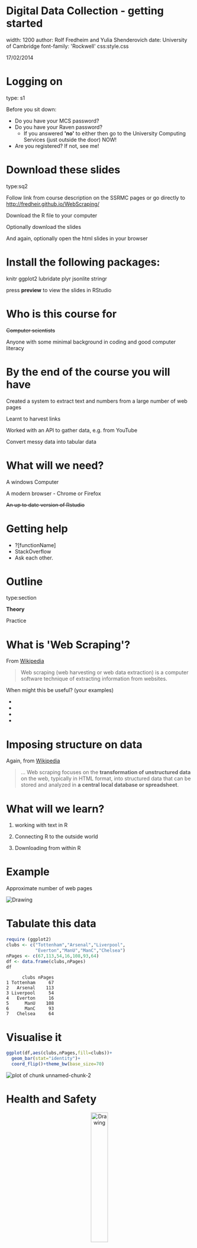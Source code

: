

Digital Data Collection - getting started
========================================================
width: 1200
author: Rolf Fredheim and Yulia Shenderovich
date: University of Cambridge
font-family: 'Rockwell'
css:style.css

17/02/2014

Logging on
========================================================
type: s1

Before you sit down:
- Do you have your MCS password?
- Do you have your Raven password?
  - If you answered **'no'** to either then go to the University Computing Services (just outside the door) NOW!
- Are you registered? If not, see me!

Download these slides 
========================================================
type:sq2

Follow link from course description on the SSRMC pages or go directly to 
http://fredheir.github.io/WebScraping/

Download the R file to your computer

Optionally download the slides

And again, optionally open the html slides in your browser



Install the following packages:
===============
knitr
ggplot2
lubridate
plyr
jsonlite
stringr

press **preview** to view the slides in RStudio


Who is this course for
===============
<s>Computer scientists</s>

Anyone with some minimal background in coding and good computer literacy


By the end of the course you will have
==============
Created a system to extract text and numbers from a large number of web pages

Learnt to harvest links

Worked with an API to gather data, e.g. from YouTube

Convert messy data into tabular data


What will we need?
==============
A windows Computer

A modern browser - Chrome or Firefox

<s>~~An up to date version of Rstudio~~</s>


Getting help
============
- ?[functionName]
- StackOverflow
- Ask each other. 


Outline
========================================================
type:section

**Theory**

Practice


What is 'Web Scraping'?
========================================================
From [Wikipedia](http://en.wikipedia.org/wiki/Web_scraping)
> Web scraping (web harvesting or web data extraction) is a computer software technique of extracting information from websites.


When might this be useful? (your examples)

- 
- 
- 
- 

Imposing structure on data
=========
Again, from [Wikipedia](http://en.wikipedia.org/wiki/Web_scraping)
> ... Web scraping focuses on the **transformation of unstructured data** on the web, typically in HTML format, into structured data that can be stored and analyzed in **a central local database or spreadsheet**. 



What will we learn? 
====================
1) working with text in R

2) Connecting R to the outside world

3) Downloading from within R



Example
=======
Approximate number of web pages

<img src="https://github.com/fredheir/WebScraping/blob/master/Lecture1/i2.jpg?raw=true" alt="Drawing" />

Tabulate this data
======


```r
require (ggplot2)
clubs <- c("Tottenham","Arsenal","Liverpool",
           "Everton","ManU","ManC","Chelsea")
nPages <- c(67,113,54,16,108,93,64)
df <- data.frame(clubs,nPages)
df
```

```
      clubs nPages
1 Tottenham     67
2   Arsenal    113
3 Liverpool     54
4   Everton     16
5      ManU    108
6      ManC     93
7   Chelsea     64
```

Visualise it
=======

```r
ggplot(df,aes(clubs,nPages,fill=clubs))+
  geom_bar(stat="identity")+
  coord_flip()+theme_bw(base_size=70)
```

![plot of chunk unnamed-chunk-2](p1-figure/unnamed-chunk-2-1.png) 

Health and Safety
=====================
<p align="center"><img src="http://static2.wikia.nocookie.net/__cb20130318135906/deadfrontier/images/c/cb/Warning.png" alt="Drawing"style="width: 30%;"/></p>

Programming with Humanists: Reflections on Raising an Army of Hacker-Scholars in the Digital Humanities
http://openbookpublishers.com/htmlreader/DHP/chap09.html#ch09


Why might the Google example not be a good one?
=====================

Bandwidth
=================
<p align="center"><img src="http://www.cisco.com/web/about/ac123/ac147/images/ipj/ipj_7-4/dos_figure_4.gif" alt="Drawing" /></p>
***
> the agent machines (slave zombies) begin to send a large volume of packets to the victim, flooding its system with useless load and exhausting its resources.

source: cisco.com

We will not: 
- run parallel processes

we will:
- test code on minimal data

Practice
==============
type:section
- **String manipulation**
- Loops
- Scraping

The JSON data
==================

http://stats.grok.se/json/en/201401/web_scraping

{"daily_views": {"2013-01-12": 542, "2013-01-13": 593, "2013-01-10": 941, "2013-01-11": 798, "2013-01-16": 1119, "2013-01-17": 1124, "2013-01-14": 908, "2013-01-15": 1040, "2013-01-30": 1367, "2013-01-18": 1027, "2013-01-19": 743, "2013-01-31": 1151, "2013-01-29": 1210, "2013-01-28": 1130, "2013-01-23": 1275, "2013-01-22": 1131, "2013-01-21": 1008, "2013-01-20": 707, "2013-01-27": 789, "2013-01-26": 747, "2013-01-25": 1073, "2013-01-24": 1204, "2013-01-01": 379, "2013-01-03": 851, "2013-01-02": 807, "2013-01-05": 511, "2013-01-04": 818, "2013-01-07": 745, "2013-01-06": 469, "2013-01-09": 946, "2013-01-08": 912}, "project": "en", "month": "201301", "rank": -1, "title": "web_scraping"}




String manipulation in R
==============
type:sq2

Top string manipulation functions:
<small>
- tolower (also  toupper, capitalize)
- grep
- gsub
- str_split (library: stringr)
-substring
- paste and paste0
- nchar
- str_trim (library: stringr)
</small>

Reading: 
<small>
- http://en.wikibooks.org/wiki/R_Programming/Text_Processing
- http://chemicalstatistician.wordpress.com/2014/02/27/useful-functions-in-r-for-manipulating-text-data/
- http://gastonsanchez.com/blog/resources/how-to/2013/09/22/Handling-and-Processing-Strings-in-R.html
</small>


Changing the case
================
incremental:true
We can apply them to individual strings, or to vectors:

```r
tolower('ROLF')
```

```
[1] "rolf"
```

```r
states = rownames(USArrests)
tolower(states[0:4])
```

```
[1] "alabama"  "alaska"   "arizona"  "arkansas"
```

```r
toupper(states[0:4])
```

```
[1] "ALABAMA"  "ALASKA"   "ARIZONA"  "ARKANSAS"
```

Number of characters
================
incremental:true
We can also use this to make selections:

```r
nchar(states)
```

```
 [1]  7  6  7  8 10  8 11  8  7  7  6  5  8  7  4  6  8  9  5  8 13  8  9
[24] 11  8  7  8  6 13 10 10  8 14 12  4  8  6 12 12 14 12  9  5  4  7  8
[47] 10 13  9  7
```

```r
states[nchar(states)==5]
```

```
[1] "Idaho" "Maine" "Texas"
```


Cutting strings
============
We can use fixed positions, e.g. to get first character
m

or to get a fixed part of the string:
text

Can you see how this function works? If not use ?substring


str_split
==============
incremental:true
type:sq

- Manipulating URLs
- Editing time stamps, etc

- syntax: str_split(inputString,pattern)
returns a list

```r
require(stringr)
link="http://stats.grok.se/json/en/201401/web_scraping"
str_split(link,'/')
```

```
[[1]]
[1] "http:"         ""              "stats.grok.se" "json"         
[5] "en"            "201401"        "web_scraping" 
```

```r
unlist(str_split(link,"/"))
```

```
[1] "http:"         ""              "stats.grok.se" "json"         
[5] "en"            "201401"        "web_scraping" 
```

Cleaning data
============
type:sq1
incremental:true

- nchar
- tolower (also  toupper)
- str_trim (library: stringr)

```r
annoyingString <- "\n    something HERE  \t\t\t"
```
***

```r
nchar(annoyingString)
```

```
[1] 24
```

```r
str_trim(annoyingString)
```

```
[1] "something HERE"
```

```r
tolower(str_trim(annoyingString))
```

```
[1] "something here"
```

```r
nchar(str_trim(annoyingString))
```

```
[1] 14
```


Structured practice
===========
type:alert
Remember how to read in files using R? Load in some text from the web:
<small>

```r
require(RCurl)

download.file('https://raw.githubusercontent.com/fredheir/WebScraping/gh-pages/Lecture1_2015/text.txt',destfile='tmp.txt',method='curl')
text=readLines('tmp.txt')
```
- What is this? Explore the file. 
- How many lines does the file have?
- print only the seventh line. Use **str_split()** to break it up into individual words
- How many words are there? use **length()** to count the number of words. 
- Are any words used more than once? Use table to find out!
- Can you sort the results? 
- What are the 10 most common words?
- use nchar to find the length of the ten most common words? Tip: use **names()**
- What about for the whole text?
</small>

Walkthrough
=======
type:prompt
incremental:true


```r
length(text)
text[7]
length(unlist(str_split(text[7],' ')))
table(length(unlist(str_split(text[7],' '))))
words=sort(table(length(unlist(str_split(text[7],' ')))))
tail(words)
nchar(names(tail(words)))
words=sort(table(length(unlist(str_split(text,' ')))))
tail(words)
```

What do they do - grep
=====================
type:sq1
incremental:true
Grep allows regular expressions in R

E.g. 

```r
grep("Ohio",states)
```

```
[1] 35
```

```r
grep("y",states)
```

```
[1] 17 20 30 38 50
```

```r
#To make a selection
states[grep("y",states)]
```

```
[1] "Kentucky"     "Maryland"     "New Jersey"   "Pennsylvania"
[5] "Wyoming"     
```

Grep 2
============
type:sq

useful options: 
- invert=TRUE : get all non-matches
- ignore.case=TRUE : what it says on the box
- value = TRUE : return values rather than positions

Structured practice2
===========
type:alert
Use Grep to find all the statements including the words:
- 'London'
- 'conspiracy'
- 'amendment'

Each of the statements in our parliamentary debate begin with a paragraph sign(§)
- Use grep to select only these lines!
- How many separate statements are there? 



Walkthrough2
=======
incremental:true
type:prompt

```r
grep('London',text)
grep('conspiracy',text)
grep('amendment',text)
grep('§',text)
length(grep('§',text))
```

Regex
========
type:sq1
incremental:true

- ?regex 
- http://www.rexegg.com/regex-quickstart.html

Can match beginning or end of word, e.g.:

```r
stalinwords=c("stalin","stalingrad","Stalinism","destalinisation")
grep("stalin",stalinwords,value=T)

#Capitalisation
grep("stalin",stalinwords,value=T)
grep("[Ss]talin",stalinwords,value=T)

#Wildcards
grep("s*grad",stalinwords,value=T)

#beginning and end of word
grep('\\<d',stalinwords,value=T)
grep('d\\>',stalinwords,value=T)
```

Before running these on your computer, can you figure out what they will do?

Structured practice 3
===========
type:alert
Use grep to check whether you missed some hits for above due to capitalisation (London, conspiracy, amendment)

Use the caret(^ ) character to match the start of a line. How many lines start with the word 'Amendment'?

Use the dollar($) sign to match the end of a line. How many lines end with a question mark?


Walkthrough3
=======
type:prompt
incremental:true

```r
grep('[Aa]mendment',text)
```

```
[1]  6 40 41 43 53 55 61 63 65
```

```r
grep('^[Aa]mendment',text)
```

```
[1] 55 65
```

```r
grep('\\?$',text)
```

```
[1]  9 24 47 57 59 63
```


What do they do: gsub
=====================
incremental:true

```r
author <- "By Rolf Fredheim"
gsub("By ","",author)
```

```
[1] "Rolf Fredheim"
```

```r
gsub("Rolf Fredheim","Tom",author)
```

```
[1] "By Tom"
```

Gsub can also use regex




Outline
========================================================
type:section

Theory

**Practice**



Questions
===================
type:section
1) how do we read the data from this page
http://stats.grok.se/json/en/201401/web_scraping

2) how do we generate a list of links, say for the whole of 2013?

Practice
==============
type:section

- String manipulation
- **Scraping**
- Loops


The URL
=============

http://stats.grok.se/

http://stats.grok.se/en/201401/web_scraping

- en
- 201401
- web_scraping 

en.wikipedia.org/wiki/Web_scraping

Changes by hand
=====

http://stats.grok.se/en/201301/web_scraping
http://stats.grok.se/en/201402/web_scraping
http://stats.grok.se/en/201401/data_scraping


'this page is in json format'



Paste
==================
incremental:true
Check out ?paste if you are unsure about this 

Bonus: check out ?paste0


```r
var=123
paste("url",var,sep="")
```

```
[1] "url123"
```

```r
paste("url",var,sep=" ")
```

```
[1] "url 123"
```

Paste2
==================
incremental:true

```r
var=123
paste("url",rep(var,3),sep="_")
```

```
[1] "url_123" "url_123" "url_123"
```

Paste3
======
Can you figure out what these will print?

```r
paste("url",1:3,var,sep="_")
var=c(123,421)
paste(var,collapse="_")
```

With a URL
===========================
type:sq
incremental:true

```r
var=201401
paste("http://stats.grok.se/json/en/",var,"/web_scraping")
```

```
[1] "http://stats.grok.se/json/en/ 201401 /web_scraping"
```

```r
paste("http://stats.grok.se/json/en/",var,"/web_scraping",sep="")
```

```
[1] "http://stats.grok.se/json/en/201401/web_scraping"
```

Task using 'paste'
==============
type:alert
<small>
- a="test"
- b="scrape"
- c=94

merge variables a,b,c into a string, separated by an underscore ("_")
> "test_scrape_94"

merge variables a,b,c into a string without any separating character
> "testscrape94"

print the letter 'a' followed by the numbers 1:10, without a separating character 
> "a1"  "a2"  "a3"  "a4"  "a5"  "a6"  "a7"  "a8"  "a9"  "a10"
</small>

Walkthrough
===========
type:prompt

```r
a="test"
b="scrape"
c=94

paste(a,b,c,sep='_')
paste(a,b,c,sep='')
#OR:
paste0(a,b,c)
paste('a',1:10,sep='')
```

Testing a URL is correct in R
==============
type:sq1

Run this in your terminal:


```r
var=201401
url=paste("http://stats.grok.se/json/en/",var,"/web_scraping",sep="")
url
browseURL(url)
```

Fetching data
==================
type:sq1

```r
var=201401
url=paste("http://stats.grok.se/json/en/",var,"/web_scraping",sep="")
raw.data <- readLines(url, warn="F") 
raw.data
```

```
[1] "{\"daily_views\": {\"2014-01-15\": 779, \"2014-01-14\": 806, \"2014-01-17\": 827, \"2014-01-16\": 981, \"2014-01-11\": 489, \"2014-01-10\": 782, \"2014-01-13\": 756, \"2014-01-12\": 476, \"2014-01-19\": 507, \"2014-01-18\": 473, \"2014-01-28\": 789, \"2014-01-29\": 799, \"2014-01-20\": 816, \"2014-01-21\": 857, \"2014-01-22\": 899, \"2014-01-23\": 792, \"2014-01-24\": 749, \"2014-01-25\": 508, \"2014-01-26\": 488, \"2014-01-27\": 769, \"2014-01-06\": 0, \"2014-01-07\": 786, \"2014-01-04\": 456, \"2014-01-05\": 77, \"2014-01-02\": 674, \"2014-01-03\": 586, \"2014-01-01\": 348, \"2014-01-08\": 765, \"2014-01-09\": 787, \"2014-01-31\": 874, \"2014-01-30\": 1159}, \"project\": \"en\", \"month\": \"201401\", \"rank\": -1, \"title\": \"web_scraping\"}"
```

Fetching data2
==================

```r
require(jsonlite)
rd  <- fromJSON(raw.data)
rd
```

```
$daily_views
$daily_views$`2014-01-15`
[1] 779

$daily_views$`2014-01-14`
[1] 806

$daily_views$`2014-01-17`
[1] 827

$daily_views$`2014-01-16`
[1] 981

$daily_views$`2014-01-11`
[1] 489

$daily_views$`2014-01-10`
[1] 782

$daily_views$`2014-01-13`
[1] 756

$daily_views$`2014-01-12`
[1] 476

$daily_views$`2014-01-19`
[1] 507

$daily_views$`2014-01-18`
[1] 473

$daily_views$`2014-01-28`
[1] 789

$daily_views$`2014-01-29`
[1] 799

$daily_views$`2014-01-20`
[1] 816

$daily_views$`2014-01-21`
[1] 857

$daily_views$`2014-01-22`
[1] 899

$daily_views$`2014-01-23`
[1] 792

$daily_views$`2014-01-24`
[1] 749

$daily_views$`2014-01-25`
[1] 508

$daily_views$`2014-01-26`
[1] 488

$daily_views$`2014-01-27`
[1] 769

$daily_views$`2014-01-06`
[1] 0

$daily_views$`2014-01-07`
[1] 786

$daily_views$`2014-01-04`
[1] 456

$daily_views$`2014-01-05`
[1] 77

$daily_views$`2014-01-02`
[1] 674

$daily_views$`2014-01-03`
[1] 586

$daily_views$`2014-01-01`
[1] 348

$daily_views$`2014-01-08`
[1] 765

$daily_views$`2014-01-09`
[1] 787

$daily_views$`2014-01-31`
[1] 874

$daily_views$`2014-01-30`
[1] 1159


$project
[1] "en"

$month
[1] "201401"

$rank
[1] -1

$title
[1] "web_scraping"
```

Fetching data3
==================

```r
rd.views <- unlist(rd$daily_views)
rd.views
```

```
2014-01-15 2014-01-14 2014-01-17 2014-01-16 2014-01-11 2014-01-10 
       779        806        827        981        489        782 
2014-01-13 2014-01-12 2014-01-19 2014-01-18 2014-01-28 2014-01-29 
       756        476        507        473        789        799 
2014-01-20 2014-01-21 2014-01-22 2014-01-23 2014-01-24 2014-01-25 
       816        857        899        792        749        508 
2014-01-26 2014-01-27 2014-01-06 2014-01-07 2014-01-04 2014-01-05 
       488        769          0        786        456         77 
2014-01-02 2014-01-03 2014-01-01 2014-01-08 2014-01-09 2014-01-31 
       674        586        348        765        787        874 
2014-01-30 
      1159 
```

Fetching data4
==================

```r
rd.views <- unlist(rd.views)
df <- as.data.frame(rd.views)
df
```

```
           rd.views
2014-01-15      779
2014-01-14      806
2014-01-17      827
2014-01-16      981
2014-01-11      489
2014-01-10      782
2014-01-13      756
2014-01-12      476
2014-01-19      507
2014-01-18      473
2014-01-28      789
2014-01-29      799
2014-01-20      816
2014-01-21      857
2014-01-22      899
2014-01-23      792
2014-01-24      749
2014-01-25      508
2014-01-26      488
2014-01-27      769
2014-01-06        0
2014-01-07      786
2014-01-04      456
2014-01-05       77
2014-01-02      674
2014-01-03      586
2014-01-01      348
2014-01-08      765
2014-01-09      787
2014-01-31      874
2014-01-30     1159
```

Put it together
===================
type:sq1

```r
var=201403

url=paste("http://stats.grok.se/json/en/",var,"/web_scraping",sep="")
rd <- fromJSON(readLines(url, warn="F"))
rd.views <- rd$daily_views 
df <- as.data.frame(unlist(rd.views))
```

Can we turn this into a function? 
=========================
type:alert
Select the four lines in the previous slide, go to 'code' in RStudio, and click function

This will allow you to make a function, taking one input, 'var'

In future you can then run this as follows:


```r
df=myfunction(var) 
```

Plot it
=================
type:sq

```r
require(ggplot2)
require(lubridate)
df$date <-  as.Date(rownames(df))
colnames(df) <- c("views","date")
ggplot(df,aes(date,views))+
  geom_line()+
  geom_smooth()+
  theme_bw(base_size=20)
```

![plot of chunk unnamed-chunk-27](p1-figure/unnamed-chunk-27-1.png) 

Tasks
====================
type:alert
Plot Wikipedia page views for February 2015. How do these compare with the numbers for 2014?


What about some other event? Modify the code below to checkout stats for something else?  
paste("http://stats.grok.se/json/en/",var,"/web_scraping",sep="")

Now try changing the language of the page ('en' above). How about Russian, or German? 

Moving on
=========================
Now we will learn about loops


Practice
==============
type:section
- String manipulation
- Scraping
- **Loops**


Idea of a loop
========
type:sq1
Purpose is to reuse code by using one or more variables. Consider:

```r
name='Rolf Fredheim'
name='Yulia Shenderovich'
name='David Cameron'
firstsecond=(str_split(name, ' ')[[1]])
ndiff=nchar(firstsecond[2])-nchar(firstsecond[1])
print (paste0(name,"'s surname is ",ndiff," characters longer than their firstname"))
```

```
[1] "David Cameron's surname is 2 characters longer than their firstname"
```

Simple loops
=============
<small> 
- Curly brackets {} include the code to be executed
- Normal brackets () contain a list of variables</small>


```r
for (number in 1:5){
	print (number)
}
```

```
[1] 1
[1] 2
[1] 3
[1] 4
[1] 5
```

Looping over functions
========================
type:sq2
incremental:true


```r
states_first=head(states)
for (state in states_first){
	print (
		tolower(state)
	)
}
```

```
[1] "alabama"
[1] "alaska"
[1] "arizona"
[1] "arkansas"
[1] "california"
[1] "colorado"
```

```r
for (state in states_first){
  print (
		substring(state,1,4)
	)
}
```

```
[1] "Alab"
[1] "Alas"
[1] "Ariz"
[1] "Arka"
[1] "Cali"
[1] "Colo"
```


Urls again
==========
type:sq1

stats.grok.se/json/en/**201401**/web_scraping

```r
for (month in 1:12){
	print(paste(2014,month,sep=""))
}
```

```
[1] "20141"
[1] "20142"
[1] "20143"
[1] "20144"
[1] "20145"
[1] "20146"
[1] "20147"
[1] "20148"
[1] "20149"
[1] "201410"
[1] "201411"
[1] "201412"
```

Not quite right
================
type:sq
left:20
We need the variable 'month' to have two digits:

201401
***

```r
	for (month in 1:9){
		print(paste(2012,0,month,sep=""))
	}
```

```
[1] "201201"
[1] "201202"
[1] "201203"
[1] "201204"
[1] "201205"
[1] "201206"
[1] "201207"
[1] "201208"
[1] "201209"
```

```r
	for (month in 10:12){
		print(paste(2012,month,sep=""))
	}
```

```
[1] "201210"
[1] "201211"
[1] "201212"
```

Store the data
=========
type:sq
left:60

```r
dates=NULL
	for (month in 1:9){
		date=(paste(2012,0,month,sep=""))
		dates=c(dates,date)
	}

	for (month in 10:12){
		date=(paste(2012,month,sep=""))
		dates=c(dates,date)
	}
print (as.numeric(dates))
```

```
 [1] 201201 201202 201203 201204 201205 201206 201207 201208 201209 201210
[11] 201211 201212
```
***
here we concatenated the values:

```r
dates <- c(c(201201,201202),201203)
print (dates)
```

```
[1] 201201 201202 201203
```
!! To do this with a **data.frame**, use **rbind()**

Putting it together
============================
type:sq

```r
  for (month in 1:9){
		print(paste("http://stats.grok.se/json/en/2013",0,month,"/web_scraping",sep=""))
	}
```

```
[1] "http://stats.grok.se/json/en/201301/web_scraping"
[1] "http://stats.grok.se/json/en/201302/web_scraping"
[1] "http://stats.grok.se/json/en/201303/web_scraping"
[1] "http://stats.grok.se/json/en/201304/web_scraping"
[1] "http://stats.grok.se/json/en/201305/web_scraping"
[1] "http://stats.grok.se/json/en/201306/web_scraping"
[1] "http://stats.grok.se/json/en/201307/web_scraping"
[1] "http://stats.grok.se/json/en/201308/web_scraping"
[1] "http://stats.grok.se/json/en/201309/web_scraping"
```

```r
	for (month in 10:12){
		print(paste("http://stats.grok.se/json/en/2013",month,"/web_scraping",sep=""))
	}
```

```
[1] "http://stats.grok.se/json/en/201310/web_scraping"
[1] "http://stats.grok.se/json/en/201311/web_scraping"
[1] "http://stats.grok.se/json/en/201312/web_scraping"
```


Tasks about Loops
==================
type:alert
- Write a loop that prints every number between 1 and 1000
- Write a loop that adds up all the numbers between 1 and 1000
- Write a function that takes an input number and returns this number divided by two
- Write a function that returns the value 99 no matter what the input
- Write a function that takes two variables, and returns the sum of these variables

If you want to take this further....
=========================
type: section
- Can you make an application which takes a Wikipedia page (e.g. Web_scraping) and returns a plot for the month 201312
- Can you extend this application to plot data for the entire year 2013 (that is for pages 201301:201312)
- Can you expand this further by going across multiple years (201212:201301)
- Can you write the application so that it takes a custom data range?
- If you have time, keep expanding functionality: multiple pages, multiple languages. you could also make it interactive using [Shiny](http://www.rstudio.com/shiny/)


Reading
=============

http://www.bbc.co.uk/news/technology-23988890
http://blog.hartleybrody.com/web-scraping/
http://openbookpublishers.com/htmlreader/DHP/chap09.html#ch09
http://www.essex.ac.uk/ldev/documents/going_digital/scraping_book.pdf
https://software.rc.fas.harvard.edu/training/scraping2/latest/index.psp#(1) 


